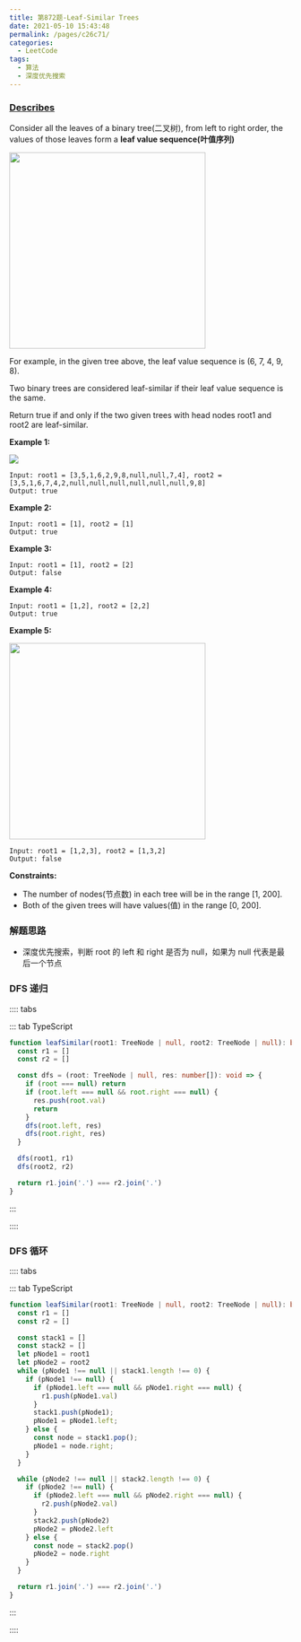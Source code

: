 ```yaml
---
title: 第872题-Leaf-Similar Trees
date: 2021-05-10 15:43:48
permalink: /pages/c26c71/
categories:
  - LeetCode
tags:
  - 算法
  - 深度优先搜索
---
```


### [Describes](https://leetcode-cn.com/problems/leaf-similar-trees/)

Consider all the leaves of a <span class="span-shadow">binary tree(二叉树)</span>, from left to right order, the values of those leaves form a **leaf value sequence(叶值序列)**

<img src="https://cdn.jsdelivr.net/gh/zhixiangyao/CDN/images/leetcode/leaf-similar-trees.png" width="350" />

<!-- more -->

For example, in the given tree above, the leaf value sequence is <span class="span-shadow">(6, 7, 4, 9, 8)</span>.

Two binary trees are considered leaf-similar if their leaf value sequence is the same.

Return true if and only if the two given trees with head nodes <span class="span-shadow">root1</span> and <span class="span-shadow">root2</span> are leaf-similar.

**Example 1:**

<img src="https://cdn.jsdelivr.net/gh/zhixiangyao/CDN/images/leetcode/leaf-similar-trees-1.jpeg" />

```
Input: root1 = [3,5,1,6,2,9,8,null,null,7,4], root2 = [3,5,1,6,7,4,2,null,null,null,null,null,null,9,8]
Output: true
```

**Example 2:**

```
Input: root1 = [1], root2 = [1]
Output: true
```

**Example 3:**

```
Input: root1 = [1], root2 = [2]
Output: false
```

**Example 4:**

```
Input: root1 = [1,2], root2 = [2,2]
Output: true
```

**Example 5:**

<img src="https://cdn.jsdelivr.net/gh/zhixiangyao/CDN/images/leetcode/leaf-similar-trees-2.jpeg" width="350" />

```
Input: root1 = [1,2,3], root2 = [1,3,2]
Output: false
```

**Constraints:**

- The <span class="span-shadow">number of nodes(节点数)</span> in each tree will be in the range <span class="span-shadow">[1, 200]</span>.
- Both of the given trees will have <span class="span-shadow">values(值)</span> in the range <span class="span-shadow">[0, 200]</span>.

### 解题思路

- 深度优先搜索，判断 <span class="span-shadow">root</span> 的 <span class="span-shadow">left</span> 和 <span class="span-shadow">right</span> 是否为 <span class="span-shadow">null</span>，如果为 <span class="span-shadow">null</span> 代表是最后一个节点

### DFS 递归

:::: tabs

::: tab TypeScript

```TypeScript
function leafSimilar(root1: TreeNode | null, root2: TreeNode | null): boolean {
  const r1 = []
  const r2 = []

  const dfs = (root: TreeNode | null, res: number[]): void => {
    if (root === null) return
    if (root.left === null && root.right === null) {
      res.push(root.val)
      return
    }
    dfs(root.left, res)
    dfs(root.right, res)
  }

  dfs(root1, r1)
  dfs(root2, r2)

  return r1.join('.') === r2.join('.')
}
```

:::

::::

### DFS 循环

:::: tabs

::: tab TypeScript

```TypeScript
function leafSimilar(root1: TreeNode | null, root2: TreeNode | null): boolean {
  const r1 = []
  const r2 = []

  const stack1 = []
  const stack2 = []
  let pNode1 = root1
  let pNode2 = root2
  while (pNode1 !== null || stack1.length !== 0) {
    if (pNode1 !== null) {
      if (pNode1.left === null && pNode1.right === null) {
        r1.push(pNode1.val)
      }
      stack1.push(pNode1);
      pNode1 = pNode1.left;
    } else {
      const node = stack1.pop();
      pNode1 = node.right;
    }
  }

  while (pNode2 !== null || stack2.length !== 0) {
    if (pNode2 !== null) {
      if (pNode2.left === null && pNode2.right === null) {
        r2.push(pNode2.val)
      }
      stack2.push(pNode2)
      pNode2 = pNode2.left
    } else {
      const node = stack2.pop()
      pNode2 = node.right
    }
  }

  return r1.join('.') === r2.join('.')
}
```

:::

::::
